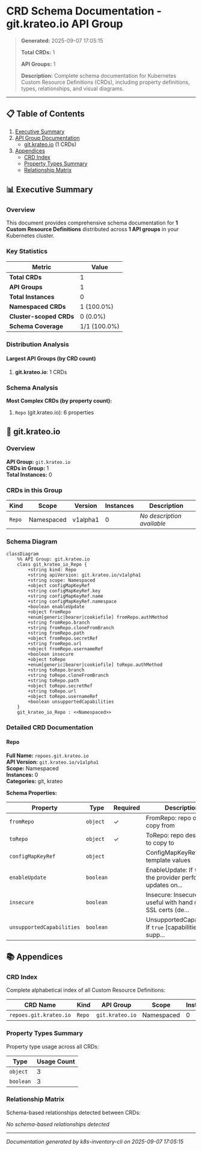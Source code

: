 # CRD Schema Documentation - git.krateo.io API Group

> **Generated:** 2025-09-07 17:05:15
> 
> **Total CRDs:** 1
> 
> **API Groups:** 1
> 
> **Description:** Complete schema documentation for Kubernetes Custom Resource Definitions (CRDs), including property definitions, types, relationships, and visual diagrams.

---

## 📋 Table of Contents

1. [Executive Summary](#-executive-summary)
2. [API Group Documentation](#-api-group-documentation)
   - [git.krateo.io](#gitkrateoio) (1 CRDs)
3. [Appendices](#-appendices)
   - [CRD Index](#crd-index)
   - [Property Types Summary](#property-types-summary)
   - [Relationship Matrix](#relationship-matrix)

## 📊 Executive Summary

### Overview

This document provides comprehensive schema documentation for **1 Custom Resource Definitions** distributed across **1 API groups** in your Kubernetes cluster.

### Key Statistics

| Metric | Value |
|--------|-------|
| **Total CRDs** | 1 |
| **API Groups** | 1 |
| **Total Instances** | 0 |
| **Namespaced CRDs** | 1 (100.0%) |
| **Cluster-scoped CRDs** | 0 (0.0%) |
| **Schema Coverage** | 1/1 (100.0%) |

### Distribution Analysis

#### Largest API Groups (by CRD count)

1. **git.krateo.io**: 1 CRDs

### Schema Analysis

**Most Complex CRDs (by property count):**

1. `Repo` (git.krateo.io): 6 properties


## 📁 git.krateo.io

### Overview

**API Group:** `git.krateo.io`  
**CRDs in Group:** 1  
**Total Instances:** 0

### CRDs in this Group

| Kind | Scope | Version | Instances | Description |
|------|-------|---------|-----------|-------------|
| `Repo` | Namespaced | v1alpha1 | 0 | *No description available* |

### Schema Diagram

```mermaid
classDiagram
    %% API Group: git.krateo.io
    class git_krateo_io_Repo {
        +string kind: Repo
        +string apiVersion: git.krateo.io/v1alpha1
        +string scope: Namespaced
        +object configMapKeyRef
        +string configMapKeyRef.key
        +string configMapKeyRef.name
        +string configMapKeyRef.namespace
        +boolean enableUpdate
        +object fromRepo
        +enum[generic|bearer|cookiefile] fromRepo.authMethod
        +string fromRepo.branch
        +string fromRepo.cloneFromBranch
        +string fromRepo.path
        +object fromRepo.secretRef
        +string fromRepo.url
        +object fromRepo.usernameRef
        +boolean insecure
        +object toRepo
        +enum[generic|bearer|cookiefile] toRepo.authMethod
        +string toRepo.branch
        +string toRepo.cloneFromBranch
        +string toRepo.path
        +object toRepo.secretRef
        +string toRepo.url
        +object toRepo.usernameRef
        +boolean unsupportedCapabilities
    }
    git_krateo_io_Repo : <<Namespaced>>
```
### Detailed CRD Documentation

#### Repo

**Full Name:** `repoes.git.krateo.io`  
**API Version:** `git.krateo.io/v1alpha1`  
**Scope:** Namespaced  
**Instances:** 0  
**Categories:** git, krateo  

**Schema Properties:**

| Property | Type | Required | Description |
|----------|------|----------|-------------|
| `fromRepo` | `object` | ✓ | FromRepo: repo origin to copy from |
| `toRepo` | `object` | ✓ | ToRepo: repo destination to copy to |
| `configMapKeyRef` | `object` |  | ConfigMapKeyRef: holds template values |
| `enableUpdate` | `boolean` |  | EnableUpdate: If `true`, the provider performs updates on... |
| `insecure` | `boolean` |  | Insecure: Insecure is useful with hand made SSL certs (de... |
| `unsupportedCapabilities` | `boolean` |  | UnsupportedCapabilities: If `true` [capabilities not supp... |




## 📚 Appendices

### CRD Index

Complete alphabetical index of all Custom Resource Definitions:

| CRD Name | Kind | API Group | Scope | Instances |
|----------|------|-----------|-------|-----------|
| `repoes.git.krateo.io` | `Repo` | `git.krateo.io` | Namespaced | 0 |

### Property Types Summary

Property type usage across all CRDs:

| Type | Usage Count |
|------|-------------|
| `object` | 3 |
| `boolean` | 3 |

### Relationship Matrix

Schema-based relationships detected between CRDs:

*No schema-based relationships detected*


---

*Documentation generated by k8s-inventory-cli on 2025-09-07 17:05:15*